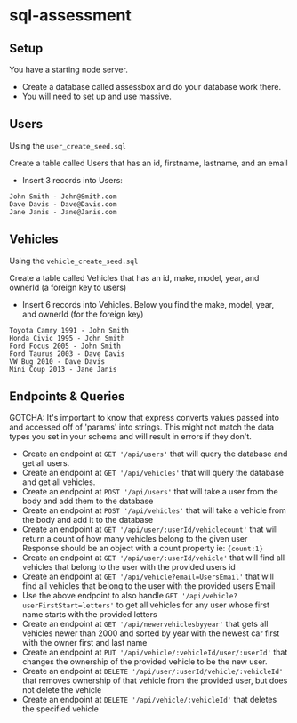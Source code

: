 # sql-assessment

## Setup

You have a starting node server.

* Create a database called assessbox and do your database work there.
* You will need to set up and use massive.

## Users

Using the `user_create_seed.sql`

Create a table called Users that has an id, firstname, lastname, and an email
* Insert 3 records into Users:

```
John Smith - John@Smith.com
Dave Davis - Dave@Davis.com
Jane Janis - Jane@Janis.com
```

## Vehicles

Using the `vehicle_create_seed.sql`

Create a table called Vehicles that has an id, make, model, year, and ownerId (a foreign key to users)

* Insert 6 records into Vehicles.  Below you find the make, model, year, and ownerId (for the foreign key)
```
Toyota Camry 1991 - John Smith
Honda Civic 1995 - John Smith
Ford Focus 2005 - John Smith
Ford Taurus 2003 - Dave Davis
VW Bug 2010 - Dave Davis
Mini Coup 2013 - Jane Janis
```

## Endpoints & Queries
GOTCHA: It's important to know that express converts values passed into and accessed off of 'params' into strings. This might not match the data types you set in your schema and will result in errors if they don't.
* Create an endpoint at `GET '/api/users'` that will query the database and get all users.
* Create an endpoint at `GET '/api/vehicles'` that will query the database and get all vehicles.
* Create an endpoint at `POST '/api/users'` that will take a user from the body and add them to the database
* Create an endpoint at `POST '/api/vehicles'` that will take a vehicle from the body and add it to the database
* Create an endpoint at `GET '/api/user/:userId/vehiclecount'` that will return a count of how many vehicles belong to the given user  
  Response should be an object with a count property ie: `{count:1}`
* Create an endpoint at `GET '/api/user/:userId/vehicle'` that will find all vehicles that belong to the user with the provided users id
* Create an endpoint at `GET '/api/vehicle?email=UsersEmail'` that will find all vehicles that belong to the user with the provided users Email
* Use the above endpoint to also handle `GET '/api/vehicle?userFirstStart=letters'` to get all vehicles for any user whose first name starts with the provided letters
* Create an endpoint at `GET '/api/newervehiclesbyyear'` that gets all vehicles newer than 2000 and sorted by year with the newest car first with the owner first and last name
* Create an endpoint at `PUT '/api/vehicle/:vehicleId/user/:userId'` that changes the ownership of the provided vehicle to be the new user.
* Create an endpoint at `DELETE '/api/user/:userId/vehicle/:vehicleId'` that removes ownership of that vehicle from the provided user, but does not delete the vehicle
* Create an endpoint at `DELETE '/api/vehicle/:vehicleId'` that deletes the specified vehicle
